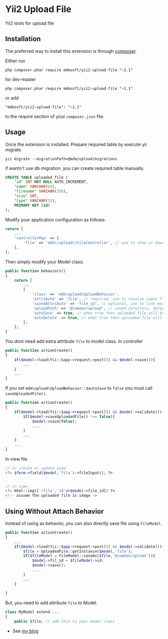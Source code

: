 Yii2 Upload File 
================

Yii2 tools for upload file

Installation
------------

The preferred way to install this extension is through [composer](http://getcomposer.org/download/).

Either run

```
php composer.phar require mdmsoft/yii2-upload-file "~1.1"
```

for dev-master

```
php composer.phar require mdmsoft/yii2-upload-file "~1.1"
```

or add

```
"mdmsoft/yii2-upload-file": "~1.1"
```

to the require section of your `composer.json` file.


Usage
-----

Once the extension is installed.
Prepare required table by execute yii migrate.

```
yii migrate --migrationPath=@mdm/upload/migrations
```

if wantn't use db migration. you can create required table manually.

```sql
CREATE TABLE uploaded_file (
    "id" INT NOT NULL AUTO_INCREMENT,
    "name" VARCHAR(64),
    "filename" VARCHAR(256),
    "size" INT,
    "type" VARCHAR(32),
    PRIMARY KEY (id)
);
```

Modify your application configuration as follows:

```php
return [
    ...
    'controllerMap' => [
        'file' => 'mdm\\upload\\FileController', // use to show or download file
    ],
];
```

Then simply modify your Model class:

```php
public function behaviors()
{
	return [
        ...
		[
			'class' => 'mdm\upload\UploadBehavior',
			'attribute' => 'file', // required, use to receive input file
			'savedAttribute' => 'file_id', // optional, use to link model with saved file.
			'uploadPath' => '@common/upload', // saved directory. default to '@runtime/upload'
            'autoSave' => true, // when true then uploaded file will be save before ActiveRecord::save()
            'autoDelete' => true, // when true then uploaded file will deleted before ActiveRecord::delete()
		],
	];
}
```

You dont need add extra attribute `file` to model class. In controller

```php
public function actionCreate()
{
    if($model->load(Yii::$app->request->post()) && $model->save()){
        ...
    }
    ...
}
```

If you set `mdm\upload\UploadBehavior::$autoSave` to `false` you must call `saveUploadedFile()`.

```php
public function actionCreate()
{
    if($model->load(Yii::$app->request->post()) && $model->validate()){
        if($model->saveUploadedFile() !== false){
            $model->save(false);
            ....
        }
        ...
    }
    ...
}
```

In view file

```php
// in create or update view
<?= $form->field($model,'file')->fileInput(); ?>


// in view
<?= Html::img(['/file','id'=>$model->file_id]) ?>
<!-- assume the uploaded file is image ->
```

Using Without Attach Behavior
-----------------------------
Instead of using as behavior, you can also directly save file using `FileModel`.

```php
public function actionCreate()
{
    ...
    if($model->load(Yii::$app->request->post()) && $model->validate()){
        $file = UploadedFile::getInstance($model,'file');
        if($fileModel = FileModel::saveAs($file,'@common/upload')){
            $model->fil_id = $fileModel->id;
            $model->save();
            ....
        }
        ...
    }
    
}
```

But, you need to add attribute `file` to Model.

```php
class MyModel extend ...
{
    public $file; // add this to your model class

```

- See [my blog](http://mdmunir.wordpress.com/2014/10/19/yii2-simple-way-to-upload-and-save-file/)
